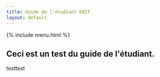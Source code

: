 ```yaml
---
title: Guide de l'étudiant ENIT
layout: default
---
```

{% include menu.html %}

## Ceci est un test du guide de l'étudiant.
testtest
